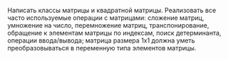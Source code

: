 Написать классы матрицы и квадратной матрицы.
Реализовать все часто используемые операции с матрицами: сложение матриц, умножение на число, перемножение матриц,
транспонирование, обращение к элементам матрицы по индексам, поиск детерминанта, операции ввода/вывода;
матрица размера 1х1 должна уметь преобразовываться в переменную типа элементов матрицы.